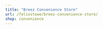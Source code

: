 ```yaml
---
title: "Breez Convenience Store"
url: /felixstowe/breez-convenience-store/
shop: convenience
---
```

